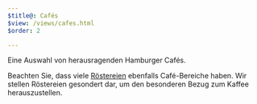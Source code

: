 ```yaml
---
$title@: Cafés
$view: /views/cafes.html
$order: 2

---
```

Eine Auswahl von herausragenden Hamburger Cafés.

Beachten Sie, dass viele [Röstereien]([url('/content/pages/roasters.md')]) ebenfalls Café-Bereiche haben. Wir stellen Röstereien gesondert dar, um den besonderen Bezug zum Kaffee herauszustellen.